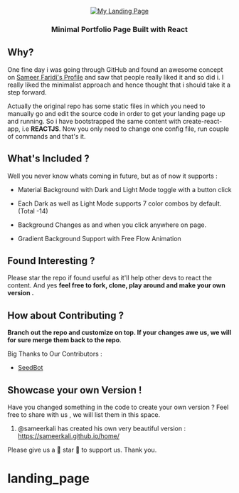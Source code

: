 <p align="center">
  <a href="https://singhkshitij.github.io/My-Landing-Page/">
    <img alt="My Landing Page" src="https://github.com/singhkshitij/My-Landing-Page/blob/master/sample/My%20Portfolio%20Page.png">
  </a>
</p>

<h3 align="center">
  Minimal Portfolio Page Built with React
</h3>


## Why?
One fine day i was going through GitHub and found an awesome concept on [Sameer Faridi's Profile](https://github.com/sameerkali/) and saw that people really liked it and so did i. I really liked the minimalist approach and hence thought that i should take it a step forward. 

Actually the original repo has some static files in which you need to manually go and edit the source code in order to get your landing page up and running. So i have bootstrapped the same content with create-react-app, i.e **REACTJS**. Now you only need to change one config file, run couple of commands and that's it. 

## What's Included ?

Well you never know whats coming in future, but as of now it supports :

- Material Background with Dark and Light Mode toggle with a button click

  
-  Each Dark as well as Light Mode supports 7 color combos by default. (Total -14)


- Background Changes as and when you click anywhere on page.
- Gradient Background Support with Free Flow Animation 

## Found Interesting ?
Please star the repo if found useful as it'll help other devs to react the content. And yes **feel free to fork, clone, play around and make your own version .**

## How about Contributing ?
**Branch out the repo and customize on top. If your changes awe us, we will for sure merge them back to the repo**.

Big Thanks to Our Contributors : 

- [SeedBot](https://github.com/SeedBoot)

## Showcase your own Version !
Have you changed something in the code to create your own version ? Feel free to share with us , we will list them in this space. 

1. @sameerkali has created his own very beautiful version : https://sameerkali.github.io/home/ 

Please give us a 💖 star 💖 to support us. Thank you.
# landing_page

